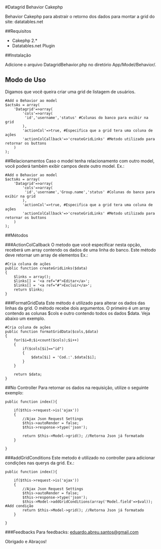 #Datagrid Behavior Cakephp

Behavior Cakephp para abstrair o retorno dos dados para montar a grid do site: datatables.net

##Requisitos

- Cakephp 2.*  
- Datatables.net Plugin

##Instalação

Adicione o arquivo DatagridBehavior.php no diretório App/Model/Behavior/.

## Modo de Uso
Digamos que você queira criar uma grid de listagem de usuários.

```
#Add o Behavior ao model
$actsAs = array(
	'Datagrid'=>array(
		'cols'=>array(
		 'id','username','status' #Colunas do banco para exibir na grid
		),
		'actionCol'=>true, #Especifica que a grid tera uma coluna de ações
		'actionColCallback'=>'createGridLinks' #Metodo utilizado para retornar os buttons
	)
);
```

##Relacionamentos
Caso o model tenha relacionamento com outro model, você poderá também exibir campos deste outro model. Ex.:

```
#Add o Behavior ao model
$actsAs = array(
	'Datagrid'=>array(
		'cols'=>array(
		 'id','username','Group.name','status' #Colunas do banco para exibir na grid
		),
		'actionCol'=>true, #Especifica que a grid tera uma coluna de ações
		'actionColCallback'=>'createGridLinks' #Metodo utilizado para retornar os buttons
	)
);
```
##Métodos

###ActionColCallback
O metodo que você especificar nesta opção, receberá um array contendo os dados de uma linha do banco. Este método deve retornar um array de elementos Ex.:

```
#Cria coluna de ações
public function createGridLinks($data)
{
	$links = array();
	$links[] = '<a ref="#">Editar</a>';
	$links[] = '<a ref="#">Excluir</a>';
	return $links;
}
```

###FormatGridData
Este método é utilizado para alterar os dados das linhas da grid. O método recebe dois argumentos. O primeiro é um array contendo as colunas $cols e outro contendo todos os dados $data. Veja abaixo um exemplo.

```
#Cria coluna de ações
public function formatGridData($cols,$data)
{
	for($i=0;$i<count($cols);$i++)
	{
		if($cols[$i]=="id")
		{
			$data[$i] = 'Cod.:'.$data[$i];
		}
	}

	return $data;
}
```

##No Controller
Para retornar os dados na requisição, utilize o seguinte exemplo:

```
public function index(){
	
	if($this->request->is('ajax'))
	{
		//Ajax Json Request Settings
		$this->autoRender = false;
		$this->response->type('json');

		return $this->Model->grid(); //Retorna Json já formatado
	}

}
```
###addGridConditions
Este metodo é utilizado no controller para adicionar condições nas querys da grid. Ex.:

```
public function index(){
	
	if($this->request->is('ajax'))
	{
		//Ajax Json Request Settings
		$this->autoRender = false;
		$this->response->type('json');
		$this->Model->addGridConditions(array('Model.field'=>$val)); #Add condição
		return $this->Model->grid(); //Retorna Json já formatado
	}

}
```



###Feedbacks
Para feedbacks: eduardo.abreu.santos@gmail.com

Obrigado e Abraços!

